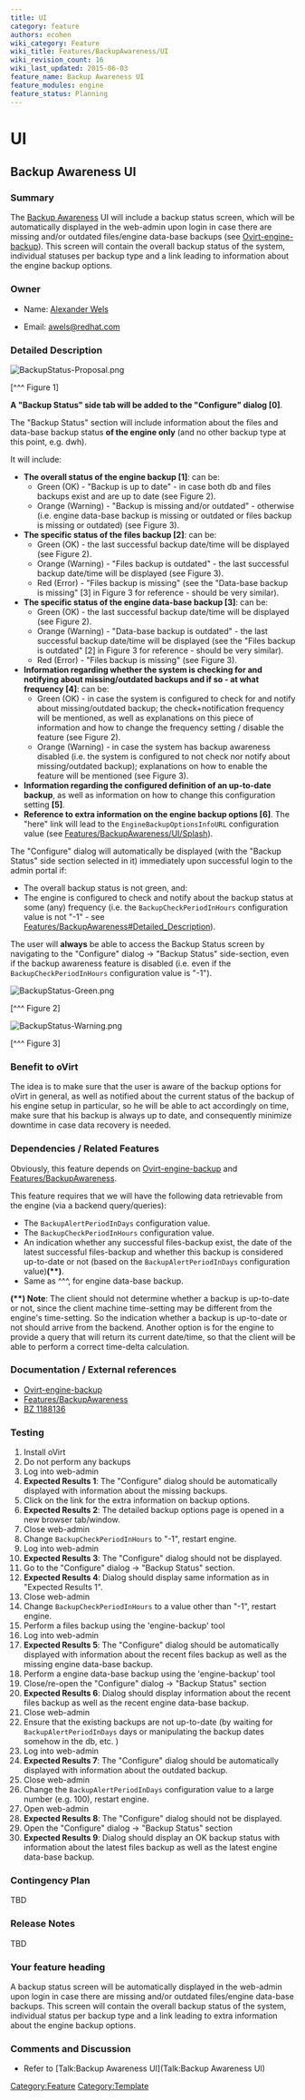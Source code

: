 ```yaml
---
title: UI
category: feature
authors: ecohen
wiki_category: Feature
wiki_title: Features/BackupAwareness/UI
wiki_revision_count: 16
wiki_last_updated: 2015-06-03
feature_name: Backup Awareness UI
feature_modules: engine
feature_status: Planning
---
```


# UI

## Backup Awareness UI

### Summary

The [Backup Awareness](Features/BackupAwareness) UI will include a backup status screen, which will be automatically displayed in the web-admin upon login in case there are missing and/or outdated files/engine data-base backups (see [Ovirt-engine-backup](Ovirt-engine-backup)). This screen will contain the overall backup status of the system, individual statuses per backup type and a link leading to information about the engine backup options.

### Owner

*   Name: [ Alexander Wels](User:Awels)

<!-- -->

*   Email: awels@redhat.com

### Detailed Description

![](BackupStatus-Proposal.png "BackupStatus-Proposal.png")

[^^^ Figure 1]

**A "Backup Status" side tab will be added to the "Configure" dialog [0]**.

The "Backup Status" section will include information about the files and data-base backup status **of the engine only** (and no other backup type at this point, e.g. dwh).

It will include:

*   **The overall status of the engine backup [1]**: can be:
    -   Green (OK) - "Backup is up to date" - in case both db and files backups exist and are up to date (see Figure 2).
    -   Orange (Warning) - "Backup is missing and/or outdated" - otherwise (i.e. engine data-base backup is missing or outdated or files backup is missing or outdated) (see Figure 3).
*   **The specific status of the files backup [2]**: can be:
    -   Green (OK) - the last successful backup date/time will be displayed (see Figure 2).
    -   Orange (Warning) - "Files backup is outdated" - the last successful backup date/time will be displayed (see Figure 3).
    -   Red (Error) - "Files backup is missing" (see the "Data-base backup is missing" [3] in Figure 3 for reference - should be very similar).
*   **The specific status of the engine data-base backup [3]**: can be:
    -   Green (OK) - the last successful backup date/time will be displayed (see Figure 2).
    -   Orange (Warning) - "Data-base backup is outdated" - the last successful backup date/time will be displayed (see the "Files backup is outdated" [2] in Figure 3 for reference - should be very similar).
    -   Red (Error) - "Files backup is missing" (see Figure 3).
*   **Information regarding whether the system is checking for and notifying about missing/outdated backups and if so - at what frequency [4]**: can be:
    -   Green (OK) - in case the system is configured to check for and notify about missing/outdated backup; the check+notification frequency will be mentioned, as well as explanations on this piece of information and how to change the frequency setting / disable the feature (see Figure 2).
    -   Orange (Warning) - in case the system has backup awareness disabled (i.e. the system is configured to not check nor notify about missing/outdated backup); explanations on how to enable the feature will be mentioned (see Figure 3).
*   **Information regarding the configured definition of an up-to-date backup**, as well as information on how to change this configuration setting **[5]**.
*   **Reference to extra information on the engine backup options [6]**. The "here" link will lead to the `EngineBackupOptionsInfoURL` configuration value (see [Features/BackupAwareness/UI/Splash](Features/BackupAwareness/UI/Splash)).

The "Configure" dialog will automatically be displayed (with the "Backup Status" side section selected in it) immediately upon successful login to the admin portal if:

*   The overall backup status is not green, and:
*   The engine is configured to check and notify about the backup status at some (any) frequency (i.e. the `BackupCheckPeriodInHours` configuration value is not "-1" - see [Features/BackupAwareness#Detailed_Description](Features/BackupAwareness#Detailed_Description)).

The user will **always** be able to access the Backup Status screen by navigating to the "Configure" dialog -> "Backup Status" side-section, even if the backup awareness feature is disabled (i.e. even if the `BackupCheckPeriodInHours` configuration value is "-1").

![](BackupStatus-Green.png "BackupStatus-Green.png")

[^^^ Figure 2]

![](BackupStatus-Warning.png "BackupStatus-Warning.png")

[^^^ Figure 3]

### Benefit to oVirt

The idea is to make sure that the user is aware of the backup options for oVirt in general, as well as notified about the current status of the backup of his engine setup in particular, so he will be able to act accordingly on time, make sure that his backup is always up to date, and consequently minimize downtime in case data recovery is needed.

### Dependencies / Related Features

Obviously, this feature depends on [Ovirt-engine-backup](Ovirt-engine-backup) and [Features/BackupAwareness](Features/BackupAwareness).

This feature requires that we will have the following data retrievable from the engine (via a backend query/queries):

*   The `BackupAlertPeriodInDays` configuration value.
*   The `BackupCheckPeriodInHours` configuration value.
*   An indication whether any successful files-backup exist, the date of the latest successful files-backup and whether this backup is considered up-to-date or not (based on the `BackupAlertPeriodInDays` configuration value)**(\*\*)**.
*   Same as ^^^, for engine data-base backup.

**(\*\*) Note**: The client should not determine whether a backup is up-to-date or not, since the client machine time-setting may be different from the engine's time-setting. So the indication whether a backup is up-to-date or not should arrive from the backend. Another option is for the engine to provide a query that will return its current date/time, so that the client will be able to perform a correct time-delta calculation.

### Documentation / External references

*   [Ovirt-engine-backup](Ovirt-engine-backup)
*   [Features/BackupAwareness](Features/BackupAwareness)
*   [BZ 1188136](https://bugzilla.redhat.com/show_bug.cgi?id=1188136)

### Testing

1.  Install oVirt
2.  Do not perform any backups
3.  Log into web-admin
4.  **Expected Results 1**: The "Configure" dialog should be automatically displayed with information about the missing backups.
5.  Click on the link for the extra information on backup options.
6.  **Expected Results 2**: The detailed backup options page is opened in a new browser tab/window.
7.  Close web-admin
8.  Change `BackupCheckPeriodInHours` to "-1", restart engine.
9.  Log into web-admin
10. **Expected Results 3**: The "Configure" dialog should not be displayed.
11. Go to the "Configure" dialog -> "Backup Status" section.
12. **Expected Results 4**: Dialog should display same information as in "Expected Results 1".
13. Close web-admin
14. Change `BackupCheckPeriodInHours` to a value other than "-1", restart engine.
15. Perform a files backup using the 'engine-backup' tool
16. Log into web-admin
17. **Expected Results 5**: The "Configure" dialog should be automatically displayed with information about the recent files backup as well as the missing engine data-base backup.
18. Perform a engine data-base backup using the 'engine-backup' tool
19. Close/re-open the "Configure" dialog -> "Backup Status" section
20. **Expected Results 6**: Dialog should display information about the recent files backup as well as the recent engine data-base backup.
21. Close web-admin
22. Ensure that the existing backups are not up-to-date (by waiting for `BackupAlertPeriodInDays` days or manipulating the backup dates somehow in the db, etc. )
23. Log into web-admin
24. **Expected Results 7**: The "Configure" dialog should be automatically displayed with information about the outdated backup.
25. Close web-admin
26. Change the `BackupAlertPeriodInDays` configuration value to a large number (e.g. 100), restart engine.
27. Open web-admin
28. **Expected Results 8**: The "Configure" dialog should not be displayed.
29. Open the "Configure" dialog -> "Backup Status" section
30. **Expected Results 9**: Dialog should display an OK backup status with information about the latest files backup as well as the latest engine data-base backup.

### Contingency Plan

TBD

### Release Notes

TBD

### Your feature heading

A backup status screen will be automatically displayed in the web-admin upon login in case there are missing and/or outdated files/engine data-base backups. This screen will contain the overall backup status of the system, individual status per backup type and a link leading to extra information about the engine backup options.

### Comments and Discussion

*   Refer to [Talk:Backup Awareness UI](Talk:Backup Awareness UI)

<Category:Feature> <Category:Template>
